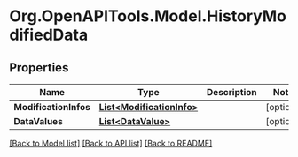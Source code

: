 # Org.OpenAPITools.Model.HistoryModifiedData

## Properties

Name | Type | Description | Notes
------------ | ------------- | ------------- | -------------
**ModificationInfos** | [**List&lt;ModificationInfo&gt;**](ModificationInfo.md) |  | [optional] 
**DataValues** | [**List&lt;DataValue&gt;**](DataValue.md) |  | [optional] 

[[Back to Model list]](../README.md#documentation-for-models) [[Back to API list]](../README.md#documentation-for-api-endpoints) [[Back to README]](../README.md)

